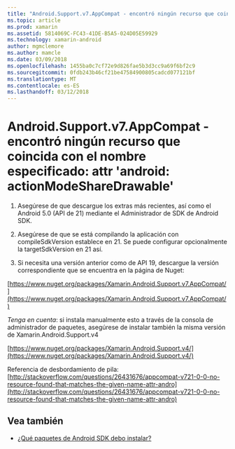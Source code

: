 ```yaml
---
title: "Android.Support.v7.AppCompat - encontró ningún recurso que coincida con el nombre especificado: attr 'android: actionModeShareDrawable'"
ms.topic: article
ms.prod: xamarin
ms.assetid: 5814069C-FC43-41DE-B5A5-024D05E59929
ms.technology: xamarin-android
author: mgmclemore
ms.author: mamcle
ms.date: 03/09/2018
ms.openlocfilehash: 1455ba0c7cf72e9d826fae5b3d3cc9a69f6bf2c9
ms.sourcegitcommit: 0fdb243b46cf21be47584900805cadcd077121bf
ms.translationtype: MT
ms.contentlocale: es-ES
ms.lasthandoff: 03/12/2018
---
```

# <a name="androidsupportv7appcompat---no-resource-found-that-matches-the-given-name-attr-androidactionmodesharedrawable"></a>Android.Support.v7.AppCompat - encontró ningún recurso que coincida con el nombre especificado: attr 'android: actionModeShareDrawable'

1. Asegúrese de que descargue los extras más recientes, así como el Android 5.0 (API de 21) mediante el Administrador de SDK de Android SDK.

2. Asegúrese de que se está compilando la aplicación con compileSdkVersion establece en 21. Se puede configurar opcionalmente la targetSdkVersion en 21 así.

3. Si necesita una versión anterior como de API 19, descargue la versión correspondiente que se encuentra en la página de Nuget:

[https://www.nuget.org/packages/Xamarin.Android.Support.v7.AppCompat/](https://www.nuget.org/packages/Xamarin.Android.Support.v7.AppCompat/)

*Tenga en cuenta*: si instala manualmente esto a través de la consola de administrador de paquetes, asegúrese de instalar también la misma versión de Xamarin.Android.Support.v4

[https://www.nuget.org/packages/Xamarin.Android.Support.v4/](https://www.nuget.org/packages/Xamarin.Android.Support.v4/)

Referencia de desbordamiento de pila: [http://stackoverflow.com/questions/26431676/appcompat-v721-0-0-no-resource-found-that-matches-the-given-name-attr-andro](http://stackoverflow.com/questions/26431676/appcompat-v721-0-0-no-resource-found-that-matches-the-given-name-attr-andro)

## <a name="see-also"></a>Vea también

- [¿Qué paquetes de Android SDK debo instalar?](~/android/troubleshooting/questions/install-android-sdk-packages.md)

